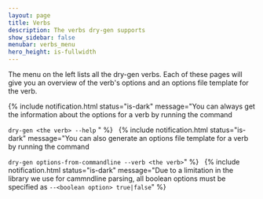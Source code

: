 ```yaml
---
layout: page
title: Verbs
description: The verbs dry-gen supports
show_sidebar: false
menubar: verbs_menu
hero_height: is-fullwidth
---
```

The  menu on the left lists all the dry-gen verbs. Each of these pages will give you an overview of the verb's options and an options file template for the verb. 

{% include notification.html status="is-dark" 
message="You can always get the information about the options for a verb by running the command 

`dry-gen <the verb> --help` " %}
&nbsp;
{% include notification.html status="is-dark" 
message="You can also generate an options file template for a verb by running the command 

`dry-gen options-from-commandline --verb <the verb>`" %}
&nbsp;
{% include notification.html status="is-dark" 
message="Due to a limitation in the library we use for cammndline parsing, all boolean options must be specified as `--<boolean option> true|false`" %}
